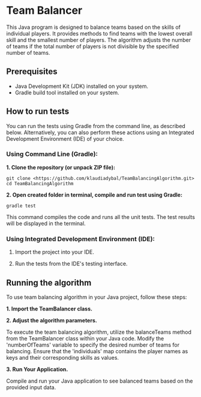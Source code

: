 # **Team Balancer**

This Java program is designed to balance teams based on the skills of individual players. 
It provides methods to find teams with the lowest overall skill and the smallest number of players.
The algorithm adjusts the number of teams if the total number of players is not divisible by the specified number of teams.

## Prerequisites

* Java Development Kit (JDK) installed on your system.
* Gradle build tool installed on your system.

## How to run tests

You can run the tests using Gradle from the command line, as described below.
Alternatively, you can also perform these actions using an Integrated Development Environment (IDE) of your choice.

### Using Command Line (Gradle):

**1. Clone the repository (or unpack ZIP file):**

`git clone <https://github.com/klaudiadybal/TeamBalancingAlgorithm.git>
cd TeamBalancingAlgorithm`

**2. Open created folder in terminal, compile and run test using Gradle:**

`gradle test`

This command compiles the code and runs all the unit tests. The test results will be displayed in the terminal.

### Using Integrated Development Environment (IDE):

1. Import the project into your IDE.

2. Run the tests from the IDE's testing interface.

## Running the algorithm

To use team balancing algorithm in your Java project, follow these steps:

**1. Import the TeamBalancer class.**

**2. Adjust the algorithm parameters.**

To execute the team balancing algorithm, utilize the balanceTeams method from the TeamBalancer class within your Java code.
Modify the 'numberOfTeams' variable to specify the desired number of teams for balancing.
Ensure that the 'individuals' map contains the player names as keys and their corresponding skills as values.

**3. Run Your Application.**

Compile and run your Java application to see balanced teams based on the provided input data.

